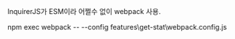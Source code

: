 InquirerJS가 ESM이라 어쩔수 없이 webpack 사용.

npm exec webpack -- --config features\get-stat\webpack.config.js